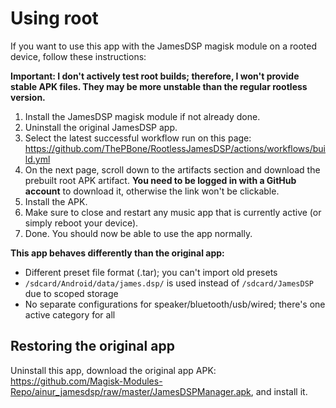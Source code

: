 # Using root

If you want to use this app with the JamesDSP magisk module on a rooted device, follow these instructions:

**Important: I don't actively test root builds; therefore, I won't provide stable APK files. They may be more unstable than the regular rootless version.**

1. Install the JamesDSP magisk module if not already done.
2. Uninstall the original JamesDSP app.
3. Select the latest successful workflow run on this page: https://github.com/ThePBone/RootlessJamesDSP/actions/workflows/build.yml
4. On the next page, scroll down to the artifacts section and download the prebuilt root APK artifact. **You need to be logged in with a GitHub account** to download it, otherwise the link won't be clickable.
5. Install the APK.
6. Make sure to close and restart any music app that is currently active (or simply reboot your device).
7. Done. You should now be able to use the app normally.

   

**This app behaves differently than the original app:**

* Different preset file format (.tar); you can't import old presets
* `/sdcard/Android/data/james.dsp/` is used instead of `/sdcard/JamesDSP` due to scoped storage
* No separate configurations for speaker/bluetooth/usb/wired; there's one active category for all

## Restoring the original app
Uninstall this app, download the original app APK: https://github.com/Magisk-Modules-Repo/ainur_jamesdsp/raw/master/JamesDSPManager.apk, and install it.
